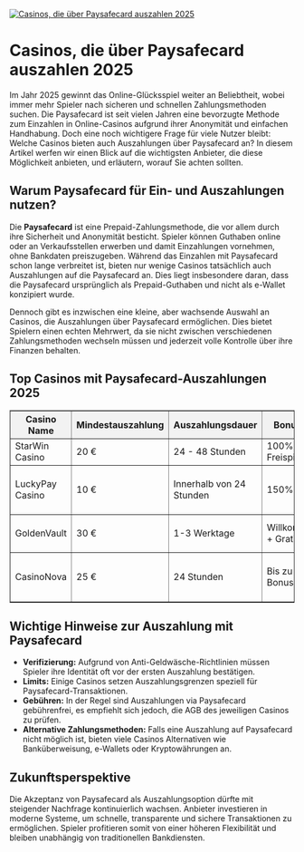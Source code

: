 [![Casinos, die über Paysafecard auszahlen 2025](https://123-caf.pages.dev/gitsignup.png)](https://vrmoo.ru/Bt82HjjY)

<h1>Casinos, die über Paysafecard auszahlen 2025</h1>  <p>Im Jahr 2025 gewinnt das Online-Glücksspiel weiter an Beliebtheit, wobei immer mehr Spieler nach sicheren und schnellen Zahlungsmethoden suchen. Die Paysafecard ist seit vielen Jahren eine bevorzugte Methode zum Einzahlen in Online-Casinos aufgrund ihrer Anonymität und einfachen Handhabung. Doch eine noch wichtigere Frage für viele Nutzer bleibt: Welche Casinos bieten auch Auszahlungen über Paysafecard an? In diesem Artikel werfen wir einen Blick auf die wichtigsten Anbieter, die diese Möglichkeit anbieten, und erläutern, worauf Sie achten sollten.</p>  <h2>Warum Paysafecard für Ein- und Auszahlungen nutzen?</h2>  <p>Die <strong>Paysafecard</strong> ist eine Prepaid-Zahlungsmethode, die vor allem durch ihre Sicherheit und Anonymität besticht. Spieler können Guthaben online oder an Verkaufsstellen erwerben und damit Einzahlungen vornehmen, ohne Bankdaten preiszugeben. Während das Einzahlen mit Paysafecard schon lange verbreitet ist, bieten nur wenige Casinos tatsächlich auch Auszahlungen auf die Paysafecard an. Dies liegt insbesondere daran, dass die Paysafecard ursprünglich als Prepaid-Guthaben und nicht als e-Wallet konzipiert wurde.</p>  <p>Dennoch gibt es inzwischen eine kleine, aber wachsende Auswahl an Casinos, die Auszahlungen über Paysafecard ermöglichen. Dies bietet Spielern einen echten Mehrwert, da sie nicht zwischen verschiedenen Zahlungsmethoden wechseln müssen und jederzeit volle Kontrolle über ihre Finanzen behalten.</p>  <h2>Top Casinos mit Paysafecard-Auszahlungen 2025</h2>  <table border="1" cellpadding="8" cellspacing="0" style="border-collapse: collapse; width: 100%;">   <thead>     <tr style="background-color: #f2f2f2;">       <th>Casino Name</th>       <th>Mindestauszahlung</th>       <th>Auszahlungsdauer</th>       <th>Bonusangebote</th>       <th>Besonderheiten</th>     </tr>   </thead>   <tbody>     <tr>       <td>StarWin Casino</td>       <td>20 €</td>       <td>24 - 48 Stunden</td>       <td>100% bis 200 € + Freispiele</td>       <td>Mobile App, VIP-Programm</td>     </tr>     <tr>       <td>LuckyPay Casino</td>       <td>10 €</td>       <td>Innerhalb von 24 Stunden</td>       <td>150% bis 300 €</td>       <td>Live-Chat Support, schnelle Auszahlungen</td>     </tr>     <tr>       <td>GoldenVault</td>       <td>30 €</td>       <td>1-3 Werktage</td>       <td>Willkommensbonus + Gratiswetten</td>       <td>Exklusive Paysafecard-Angebote</td>     </tr>     <tr>       <td>CasinoNova</td>       <td>25 €</td>       <td>24 Stunden</td>       <td>Bis zu 250 € Bonus + Freispiele</td>       <td>Große Spielauswahl, Paysafecard Support</td>     </tr>   </tbody> </table>  <h2>Wichtige Hinweise zur Auszahlung mit Paysafecard</h2>  <ul>   <li><strong>Verifizierung:</strong> Aufgrund von Anti-Geldwäsche-Richtlinien müssen Spieler ihre Identität oft vor der ersten Auszahlung bestätigen.</li>   <li><strong>Limits:</strong> Einige Casinos setzen Auszahlungsgrenzen speziell für Paysafecard-Transaktionen.</li>   <li><strong>Gebühren:</strong> In der Regel sind Auszahlungen via Paysafecard gebührenfrei, es empfiehlt sich jedoch, die AGB des jeweiligen Casinos zu prüfen.</li>   <li><strong>Alternative Zahlungsmethoden:</strong> Falls eine Auszahlung auf Paysafecard nicht möglich ist, bieten viele Casinos Alternativen wie Banküberweisung, e-Wallets oder Kryptowährungen an.</li> </ul>  <h2>Zukunftsperspektive</h2>  <p>Die Akzeptanz von Paysafecard als Auszahlungsoption dürfte mit steigender Nachfrage kontinuierlich wachsen. Anbieter investieren in moderne Systeme, um schnelle, transparente und sichere Transaktionen zu ermöglichen. Spieler profitieren somit von einer höheren Flexibilität und bleiben unabhängig von traditionellen Bankdiensten.</p>